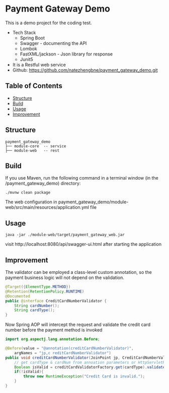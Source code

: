 # Payment Gateway Demo

This is a demo project for the coding test.
- Tech Stack
    - Spring Boot
    - Swagger - documenting the API
    - Lombok 
    - FastXML/jackson - Json library for response
    - Junit5
- It is a Restful web service
- Github: https://github.com/natezhengbne/payment_gateway_demo.git

## Table of Contents

- [Structure](#Structure)
- [Build](#Build)
- [Usage](#usage)
- [Improvement](#Improvement)

## Structure
```
payment_gateway_demo
├── module-core  -- service
├── module-web   -- rest 
```

## Build

If you use Maven, run the following command in a terminal window (in the /payment_gateway_demo) directory:

```
./mvnw clean package
```

The web configuration in payment_gateway_demo/module-web/src/main/resources/application.yml file


## Usage

```
java -jar ./module-web/target/payment_gateway_web.jar
```

visit http://localhost:8080/api/swagger-ui.html after starting the application


## Improvement

The validator can be employed a class-level custom annotation, so the payment business logic will not depend on the validation.

``` java
@Target({ElementType.METHOD})
@Retention(RetentionPolicy.RUNTIME)
@Documented
public @interface CreditCardNumberValidator {
    String cardNumber();
	String cardType();
}
```

Now Spring AOP will intercept the request and validate the credit card number before the payment method is invoked
``` java
import org.aspectj.lang.annotation.Before;

@Before(value = "@annotation(creditCardNumberValidator)", 
    argNames = "jp,c reditCardNumberValidator")
public void creditCardNumberValidator(JoinPoint jp, CreditCardNumberValidator validtor){
    // get cardType & cardNum from annoation parameters or HttpServletRequest
    Boolean isValid = creditCardValidatorFactory.get(cardType).validate(cardNum);
    if(!isValid){
        throw new RuntimeException("Credit Card is invalid.");
    }
}
```
